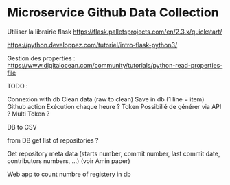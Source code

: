 # Microservice Github Data Collection
Utiliser la librairie flask https://flask.palletsprojects.com/en/2.3.x/quickstart/

https://python.developpez.com/tutoriel/intro-flask-python3/

Gestion des properties : https://www.digitalocean.com/community/tutorials/python-read-properties-file


TODO :

Connexion with db
Clean data (raw to clean)
Save in db (1 line = item)
Github action
   Exécution chaque heure ?
Token
    Possibilié de générer via API ?
    Multi Token ?

DB to CSV

from DB get list of repositories ?

Get repository meta data (starts number, commit number, last commit date, contributors numbers, ...) (voir Amin paper)


Web app to count numbre of registery in db